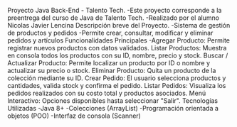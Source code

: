 Proyecto Java Back-End - Talento Tech.
-Este proyecto corresponde a la preentrega del curso de Java de Talento Tech.
-Realizado por el alumno Nicolas Javier Lencina 
Descripción breve del Proyecto.
-Sistema de gestión de productos y pedidos
-Permite crear, consultar, modificar y eliminar pedidos y artículos
Funcionalidades Principales
-Agregar Producto: Permite registrar nuevos productos con datos validados.
Listar Productos: Muestra en consola todos los productos con su ID, nombre, precio y stock.
Buscar / Actualizar Producto: Permite localizar un producto por ID o nombre y actualizar su precio o stock.
Eliminar Producto: Quita un producto de la colección mediante su ID.
Crear Pedido: El usuario selecciona productos y cantidades, valida stock y confirma el pedido.
Listar Pedidos: Visualiza los pedidos realizados con su costo total y productos asociados.
Menú Interactivo: Opciones disponibles hasta seleccionar "Salir".
Tecnologías Utilizadas
-Java 8+
-Colecciones (ArrayList)
-Programación orientada a objetos (POO)
-Interfaz de consola (Scanner)